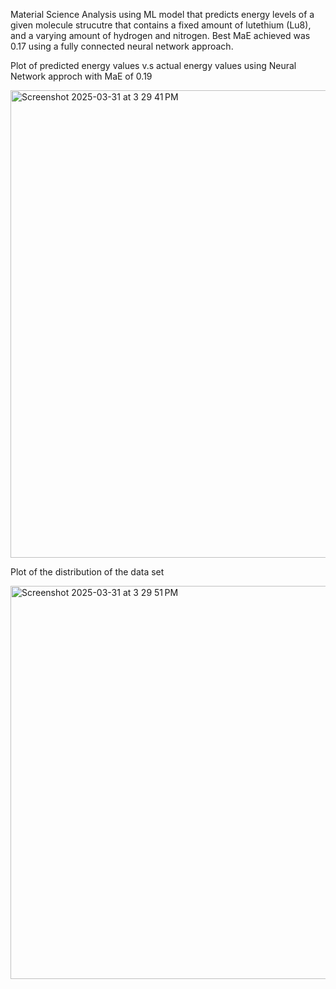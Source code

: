 Material Science Analysis using ML model that predicts energy levels of a given molecule strucutre that contains a fixed amount of lutethium (Lu8), and a varying amount of hydrogen and nitrogen. Best MaE achieved was 0.17 using a fully connected neural network approach. 

Plot of predicted energy values v.s actual energy values using Neural Network approch with MaE of 0.19

<img width="748" alt="Screenshot 2025-03-31 at 3 29 41 PM" src="https://github.com/user-attachments/assets/9b13a898-1c74-4b68-9072-d8be31172da6" />


Plot of the distribution of the data set

<img width="629" alt="Screenshot 2025-03-31 at 3 29 51 PM" src="https://github.com/user-attachments/assets/e331e16d-3095-4a37-b087-cfbb09430d40" />

